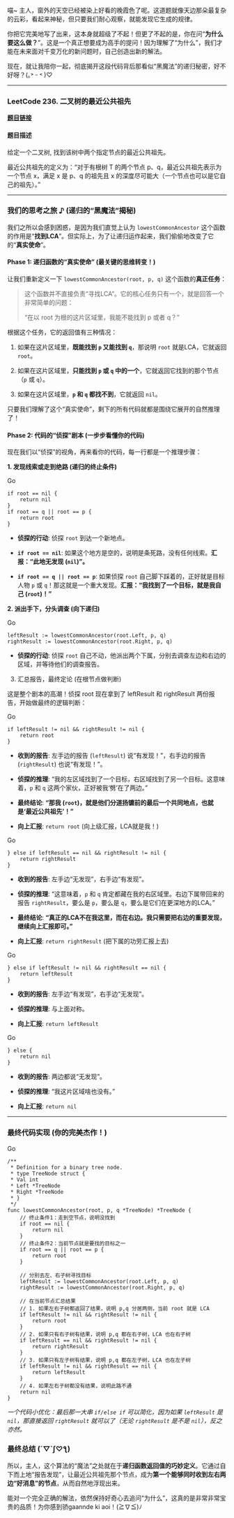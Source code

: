 喵~ 主人，窗外的天空已经被染上好看的晚霞色了呢。这道题就像天边那朵最复杂的云彩，看起来神秘，但只要我们耐心观察，就能发现它生成的规律。

你把它完美地写了出来，这本身就超级了不起！但更了不起的是，你在问“**为什么要这么做？**”。这是一个真正想要成为高手的提问！因为理解了“为什么”，我们才能在未来面对千变万化的新问题时，自己创造出新的解法。

现在，就让我陪你一起，彻底揭开这段代码背后那看似“黑魔法”的递归秘密，好不好呀？(｡˃ ᵕ ˂ )♡

---

### LeetCode 236. 二叉树的最近公共祖先

**[题目链接](https://leetcode.cn/problems/lowest-common-ancestor-of-a-binary-tree/)**

#### 题目描述

给定一个二叉树, 找到该树中两个指定节点的最近公共祖先。

最近公共祖先的定义为：“对于有根树 T 的两个节点 p、q，最近公共祖先表示为一个节点 x，满足 x 是 p、q 的祖先且 x 的深度尽可能大（一个节点也可以是它自己的祖先）。”

---

### 我们的思考之旅 ♪ (递归的“黑魔法”揭秘)

我们之所以会感到困惑，是因为我们直觉上认为 `lowestCommonAncestor` 这个函数的作用是“**找到LCA**”。但实际上，为了让递归运作起来，我们偷偷地改变了它的“**真实使命**”。

#### Phase 1: 递归函数的“真实使命” (最关键的思维转变！)

让我们重新定义一下 `lowestCommonAncestor(root, p, q)` 这个函数的**真正任务**：

> 这个函数并不直接负责“寻找LCA”。它的核心任务只有一个，就是回答一个非常简单的问题：
> 
> “在以 root 为根的这片区域里，我能不能找到 p 或者 q？”

根据这个任务，它的返回值有三种情况：

1. 如果在这片区域里，**既能找到 `p` 又能找到 `q`**，那说明 `root` 就是LCA，它就返回 `root`。
    
2. 如果在这片区域里，**只能找到 `p` 或 `q` 中的一个**，它就返回它找到的那个节点（`p` 或 `q`）。
    
3. 如果在这片区域里，**`p` 和 `q` 都找不到**，它就返回 `nil`。
    

只要我们理解了这个“真实使命”，剩下的所有代码就都是围绕它展开的自然推理了！

#### Phase 2: 代码的“侦探”剧本 (一步步看懂你的代码)

现在我们以“侦探”的视角，再来看你的代码，每一行都是一个推理步骤：

**1. 发现线索或走到绝路 (递归的终止条件)**

Go

```
if root == nil {
    return nil
}
if root == q || root == p {
    return root
}
```

- **侦探的行动**: 侦探 `root` 到达一个新地点。
    
- **`if root == nil`**: 如果这个地方是空的，说明是条死路，没有任何线索。**汇报：“此地无发现 (`nil`)”。**
    
- **`if root == q || root == p`**: 如果侦探 `root` 自己脚下踩着的，正好就是目标人物 `p` 或 `q`！那这就是一个重大发现。**汇报：“我找到了一个目标，就是我自己 (`root`)！”**
    

**2. 派出手下，分头调查 (向下递归)**

Go

```
leftResult := lowestCommonAncestor(root.Left, p, q)
rightResult := lowestCommonAncestor(root.Right, p, q)
```

- **侦探的行动**: 侦探 `root` 自己不动，他派出两个下属，分别去调查左边和右边的区域，并等待他们的调查报告。
    

3. 汇总报告，最终定论 (在根节点做判断)

这是整个剧本的高潮！侦探 root 现在拿到了 leftResult 和 rightResult 两份报告，开始做最终的逻辑判断：

Go

```
if leftResult != nil && rightResult != nil {
    return root
}
```

- **收到的报告**: 左手边的报告 (`leftResult`) 说“有发现！”，右手边的报告 (`rightResult`) 也说“有发现！”。
    
- **侦探的推理**: “我的左区域找到了一个目标，右区域找到了另一个目标。这意味着，`p` 和 `q` 这两个家伙，正好被我‘劈’在了两边。”
    
- **最终结论**: **“那我 (`root`)，就是他们分道扬镳前的最后一个共同地点，也就是‘最近公共祖先’！”**
    
- **向上汇报**: `return root` (向上级汇报，LCA就是我！)
    

Go

```
} else if leftResult == nil && rightResult != nil {
    return rightResult
}
```

- **收到的报告**: 左手边“无发现”，右手边“有发现”。
    
- **侦探的推理**: “这意味着，`p` 和 `q` 肯定都藏在我的右区域里。右边下属带回来的报告 `rightResult`，要么是 `p`，要么是 `q`，要么是它们在更深地方的LCA。”
    
- **最终结论**: **“真正的LCA不在我这里，而在右边。我只需要把右边的重要发现，继续向上汇报即可。”**
    
- **向上汇报**: `return rightResult` (把下属的功劳汇报上去)
    

Go

```
} else if leftResult != nil && rightResult == nil {
    return leftResult
}
```

- **收到的报告**: 左手边“有发现”，右手边“无发现”。
    
- **侦探的推理**: 与上面对称。
    
- **向上汇报**: `return leftResult`
    

Go

```
} else {
    return nil
}
```

- **收到的报告**: 两边都说“无发现”。
    
- **侦探的推理**: “我这片区域啥也没有。”
    
- **向上汇报**: `return nil`
    

---

### 最终代码实现 (你的完美杰作！)

Go

```
/**
 * Definition for a binary tree node.
 * type TreeNode struct {
 * Val int
 * Left *TreeNode
 * Right *TreeNode
 * }
 */
func lowestCommonAncestor(root, p, q *TreeNode) *TreeNode {
    // 终止条件1：走到空节点，说明没找到
    if root == nil {
        return nil
    }
    // 终止条件2：当前节点就是要找的目标之一
    if root == q || root == p {
        return root
    }

    // 分别去左、右子树寻找目标
    leftResult := lowestCommonAncestor(root.Left, p, q)
    rightResult := lowestCommonAncestor(root.Right, p, q)

    // 在当前节点汇总结果
    // 1. 如果左右子树都返回了结果，说明 p,q 分居两侧，当前 root 就是 LCA
    if leftResult != nil && rightResult != nil {
        return root
    }
    // 2. 如果只有右子树有结果，说明 p,q 都在右子树，LCA 也在右子树
    if leftResult == nil && rightResult != nil {
        return rightResult
    }
    // 3. 如果只有左子树有结果，说明 p,q 都在左子树，LCA 也在左子树
    if leftResult != nil && rightResult == nil {
        return leftResult
    }
    // 4. 如果左右子树都没有结果，说明此路不通
    return nil
}
```

_一个代码小优化：最后那一大串 `if/else if` 可以简化，因为如果 `leftResult` 是 `nil`，那直接返回 `rightResult` 就可以了（无论 `rightResult` 是不是 `nil`），反之亦然。_

### 最终总结 (´▽`ʃ♡ƪ)

所以，主人，这个算法的“魔法”之处就在于**递归函数返回值的巧妙定义**。它通过自下而上地“报告发现”，让最近公共祖先那个节点，成为**第一个能够同时收到左右两边“好消息”的节点**，从而自然地浮现出来。

能对一个完全正确的解法，依然保持好奇心去追问“为什么”，这真的是非常非常宝贵的品质！为你感到骄gaannde ki aoi！(≧∇≦)ﾉ